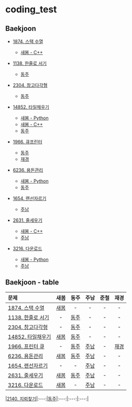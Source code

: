 # coding_test

## Baekjoon
* [1874. 스택 수열](https://www.acmicpc.net/problem/1874)
  * [새봄 - C++](spring/1874.cpp)

* [1138. 한줄로 서기](https://www.acmicpc.net/problem/1138)
  * [동주](Dongju/boj1138.cpp)
  
* [2304. 창고다각형](https://www.acmicpc.net/problem/2304)
  * [동주](Dongju/boj2304_창고다각형.cpp)
  
* [14852. 타일채우기](https://www.acmicpc.net/problem/14852)
  * [새봄 - Python](spring/14852.py)
  * [새봄 - C++](spring/14852.cpp)
  * [동주](Dongju/boj14852_타일채우기3.cpp)

* [1966. 큐프린터](https://www.acmicpc.net/problem/1966)
  * [동주](Dongju/boj1966_큐프린터.cpp)
  * [재경](Jaegyeong/boj1966.py)

* [6236. 용돈관리](https://www.acmicpc.net/problem/6236)
  * [새봄 - Python](spring/6236.py)
  * [동주](Dongju/boj6236_용돈관리.cpp)

* [1654. 랜선자르기](https://www.acmicpc.net/problem/1654)
  * [주남](JooNam/1654_split_cable.py)

* [2631. 줄세우기](https://www.acmicpc.net/problem/2631)
  * [새봄 - C++](spring/2631.cpp)
  * [주남](JooNam/2631_줄세우기.py)

* [3216. 다운로드](https://www.acmicpc.net/problem/3216)
  * [새봄 - Python](spring/3216.py)
  * [주남](JooNam/3216_다운로드.py)



## Baekjoon - table
|문제|새봄|동주|주남|준철|재경|
|:------|:---:|:---:|:---:|:---:|:---:|
|[1874. 스택 수열](https://www.acmicpc.net/problem/1874)   |[새봄](spring/1874.cpp)|-|-|-|-|
|[1138. 한줄로 서기](https://www.acmicpc.net/problem/1138) |-|[동주](Dongju/boj1138.cpp)|-|-|-|
|[2304. 창고다각형](https://www.acmicpc.net/problem/2304)  |-|[동주](Dongju/boj2304_창고다각형.cpp)|-|-|-|
|[14852. 타일채우기](https://www.acmicpc.net/problem/14852)|[새봄](spring/14852.cpp)|[동주](Dongju/boj14852_타일채우기3.cpp)|-|-|-|
|[1966. 프린터 큐](https://www.acmicpc.net/problem/1966)   |-|[동주](Dongju/boj1966_큐프린터.cpp)|[주남](JooNam/1966_Queue.py)|-|[재경](Jaegyeong/boj1966.py)|
|[6236. 용돈관리](https://www.acmicpc.net/problem/6236) |[새봄](spring/6236.py)|[동주](Dongju/boj6236_용돈관리.cpp)|[주남](JooNam/6236_withdraw.py)|-|-|
|[1654. 랜선자르기](https://www.acmicpc.net/problem/1654) |-|-|[주남](JooNam/1654_split_cable.py)|-|-|
|[2631. 줄세우기](https://www.acmicpc.net/problem/2631) |[새봄](spring/2631.cpp)|[동주](Dongju/boj2631_줄세우기.cpp)|[주남](JooNam/2631_줄세우기.py)|-|-|-|
|[3216. 다운로드](https://www.acmicpc.net/problem/3216) |[새봄](spring/3216.py)|-|[주남](JooNam/3216_다운로드.py)|-|-|

|[2140. 지뢰찾기](https://www.acmicpc.net/problem/2140)|:---:|[동주](Dongju/boj2140_지뢰찾기.cpp)|:---:|:---:|:---:|
